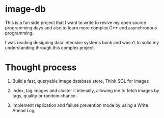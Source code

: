 # image-db

This is a fun side project that I want to write to revive my open source programming days and also to learn more complex C++ and asynchronous programming.

I was reading designing data intensive systems book and wasn't to solid my understanding through this complex project.

# Thought process

1) Build a fast, queryable image database store, Think SQL for images

2) Index, tag images and cluster it intenally, allowing me to fetch images by tags, quality or random chance.

3) Implement replication and failure prevention mode by using a Write Ahead Log

